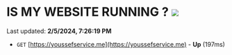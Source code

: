 # IS MY WEBSITE RUNNING ? [![](https://img.shields.io/static/v1?label=Sponsor&message=%E2%9D%A4&logo=GitHub&color=%23fe8e86)](https://github.com/sponsors/<username>)

Last updated: **2/5/2024, 7:26:19 PM**

- `GET` [https://youssefservice.me](https://youssefservice.me) - **Up** (197ms)
